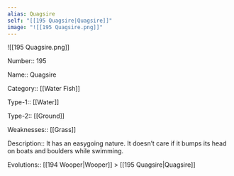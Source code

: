 ```yaml
---
alias: Quagsire
self: "[[195 Quagsire|Quagsire]]"
image: "![[195 Quagsire.png]]"
---
```


![[195 Quagsire.png]]


Number:: 195

Name:: Quagsire

Category:: [[Water Fish]]

Type-1:: [[Water]]

Type-2:: [[Ground]]

Weaknesses:: [[Grass]] 

Description:: It has an easygoing nature. It doesn’t care if it bumps its head on boats and boulders while swimming.

Evolutions:: [[194 Wooper|Wooper]] > [[195 Quagsire|Quagsire]]
